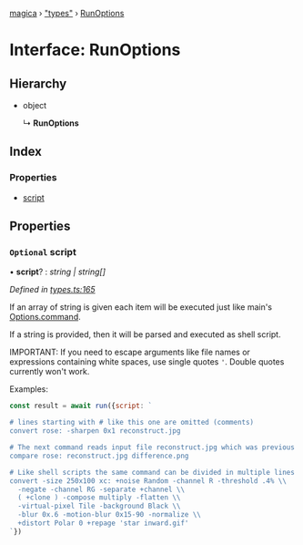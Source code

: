 [magica](../README.md) › ["types"](../modules/_types_.md) › [RunOptions](_types_.runoptions.md)

# Interface: RunOptions

## Hierarchy

* object

  ↳ **RunOptions**

## Index

### Properties

* [script](_types_.runoptions.md#optional-script)

## Properties

### `Optional` script

• **script**? : *string | string[]*

*Defined in [types.ts:165](https://github.com/cancerberoSgx/magica/blob/8fb28f9/src/types.ts#L165)*

If an array of string is given each item will be executed just like main's [Options.command](_types_.options.md#command).

If a string is provided, then it will be parsed and executed as shell script.

IMPORTANT: If you need to escape arguments like file names or expressions containing white spaces, use single quotes `'`. Double quotes currently won't work.

Examples:

```js
const result = await run({script: `

# lines starting with # like this one are omitted (comments)
convert rose: -sharpen 0x1 reconstruct.jpg

# The next command reads input file reconstruct.jpg which was previous' command output file:
compare rose: reconstruct.jpg difference.png

# Like shell scripts the same command can be divided in multiple lines by using `\` like in:
convert -size 250x100 xc: +noise Random -channel R -threshold .4% \\
  -negate -channel RG -separate +channel \\
  ( +clone ) -compose multiply -flatten \\
  -virtual-pixel Tile -background Black \\
  -blur 0x.6 -motion-blur 0x15-90 -normalize \\
  +distort Polar 0 +repage 'star inward.gif'
`})
```
